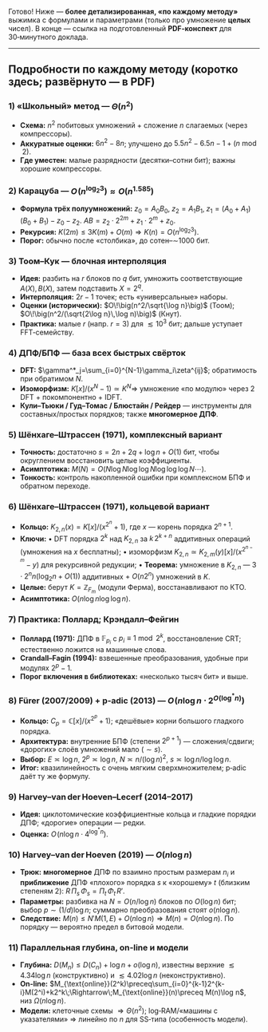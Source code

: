 Готово! Ниже — **более детализированная, «по каждому методу»** выжимка с формулами и параметрами (только про умножение **целых** чисел). В конце — ссылка на подготовленный **PDF‑конспект** для 30‑минутного доклада.

---

## Подробности по каждому методу (коротко здесь; развёрнуто — в PDF)

### 1) «Школьный» метод — $\Theta(n^2)$

* **Схема:** $n^2$ побитовых умножений + сложение $n$ слагаемых (через компрессоры).
* **Аккуратные оценки:** $6n^2 - 8n$; улучшено до $5.5n^2 - 6.5n - 1 + (n\bmod 2)$.
* **Где уместен:** малые разрядности (десятки–сотни бит); важны хорошие компрессоры.&#x20;

### 2) Карацуба — $O\!\left(n^{\log_2 3}\right)\approx O(n^{1.585})$

* **Формула трёх полуумножений:**
  $z_0=A_0B_0,\; z_2=A_1B_1,\; z_1=(A_0{+}A_1)(B_0{+}B_1)-z_0-z_2$.
  $AB=z_2\cdot 2^{2m}+z_1\cdot 2^m+z_0$.
* **Рекурсия:** $K(2m)\le 3K(m)+O(m)\Rightarrow K(n)=O(n^{\log_2 3})$.
* **Порог:** обычно после «столбика», до сотен–$\sim$1000 бит.&#x20;

### 3) Тоом–Кук — блочная интерполяция

* **Идея:** разбить на $r$ блоков по $q$ бит, умножить соответствующие $A(X),B(X)$, затем подставить $X=2^q$.
* **Интерполяция:** $2r-1$ точек; есть «универсальные» наборы.
* **Оценки (исторически):** $O\!\big(n^2/\sqrt{\log n}\big)$ (Тоом); $O\!\big(n^2/(\sqrt{2\log n}\,\log n)\big)$ (Кнут).
* **Практика:** малые $r$ (напр. $r{=}3$) для $\lesssim 10^3$ бит; дальше уступает FFT‑семейству.&#x20;

### 4) ДПФ/БПФ — база всех быстрых свёрток

* **DFT:** $\gamma^*_j=\sum_{i=0}^{N-1}\gamma_i\zeta^{ij}$; обратимость при обратимом $N$.
* **Изоморфизм:** $K[x]/(x^N{-}1)\simeq K^N\Rightarrow$ умножение «по модулю» через $2$ DFT $+$ покомпонентно $+$ IDFT.
* **Кули–Тьюки / Гуд–Томас / Блюстайн / Рейдер** — инструменты для составных/простых порядков; также **многомерное ДПФ**.&#x20;

### 5) Шёнхаге–Штрассен (1971), **комплексный вариант**

* **Точность:** достаточно $s=2n+2q+\log n+O(1)$ бит, чтобы округлением восстановить целые коэффициенты.
* **Асимптотика:** $M(N)=O\big(N\log N\log\log N\log\log\log N\cdots\big)$.
* **Тонкость:** контроль накопленной ошибки при комплексном БПФ и обратном переходе.&#x20;

### 6) Шёнхаге–Штрассен (1971), **кольцевой вариант**

* **Кольцо:** $K_{2,n}(x)=K[x]/(x^{2^n}{+}1)$, где $x$ — корень порядка $2^{n+1}$.
* **Ключи:**
  • DFT порядка $2^k$ над $K_{2,n}$ за $k\,2^{k+n}$ аддитивных операций (умножения на $x$ бесплатны);
  • изоморфизм $K_{2,n}\simeq K_{2,m}(y)[x]/(x^{2^{n-m}}{-}y)$ для рекурсивной редукции;
  • **Теорема:** умножение в $K_{2,n}$ — $3\cdot 2^n n(\log_2 n{+}O(1))$ аддитивных $+\ O(n2^n)$ умножений в $K$.
* **Целые:** берут $K=\mathbb{Z}_{F_m}$ (модули Ферма), восстанавливают по КТО.
* **Асимптотика:** $O(n\log n\log\log n)$.&#x20;

### 7) Практика: Поллард; Крэндалл–Фейгин

* **Поллард (1971):** ДПФ в $\mathbb{F}_{p_i}$ с $p_i\equiv 1\bmod 2^k$, восстановление CRT; естественно ложится на машинные слова.
* **Crandall–Fagin (1994):** взвешенные преобразования, удобные при модулях $2^p{-}1$.
* **Порог включения в библиотеках:** «несколько тысяч бит» и выше.&#x20;

### 8) Fürer (2007/2009) + p‑adic (2013) — $O\!\big(n\log n\cdot 2^{O(\log^* n)}\big)$

* **Кольцо:** $C_p=\mathbb{C}[x]/(x^{2^p}{+}1)$; «дешёвые» корни большого гладкого порядка.
* **Архитектура:** внутренние БПФ (степени $2^{p+1}$) — сложения/сдвиги; «дорогих» слоёв умножений мало ($\sim s$).
* **Выбор:** $E\asymp \log n,\ 2^p\asymp \log n,\ N\asymp n/(\log n)^2,\ s\asymp \log n/\log\log n$.
* **Итог:** квазилинейность с очень мягким сверхмножителем; p‑adic даёт ту же формулу.&#x20;

### 9) Harvey–van der Hoeven–Lecerf (2014–2017)

* **Идея:** циклотомические коэффициентные кольца и гладкие порядки ДПФ; «дорогие» операции — редки.
* **Оценка:** $O\!\big(n\log n\cdot 4^{\log^* n}\big)$.&#x20;

### 10) Harvey–van der Hoeven (2019) — $O(n\log n)$

* **Трюк:** **многомерное** ДПФ по взаимно простым размерам $n_i$ и **приближение** ДПФ «плохого» порядка $s$ к «хорошему» $t$ (близким степеням 2):
  $R\,\Pi_s\,\Phi_s=\Pi_t\,\Phi_t\,R'$.
* **Параметры:** разбивка на $N=O(n/\log n)$ блоков по $O(\log n)$ бит; выбор $p\sim (1/d)\log n$; суммарно преобразования стоят $o(n\log n)$.
* **Следствие:** $M(n)\le N' M(1,E)+O(n\log n)\Rightarrow M(n)=O(n\log n)$. По порядку — вероятно предел в битовой модели.&#x20;

### 11) Параллельная глубина, on‑line и модели

* **Глубина:** $D(M_n)\le D(C_n)+\log n+o(\log n)$, известны верхние $\lesssim 4.34\log n$ (конструктивно) и $\lesssim 4.02\log n$ (неконструктивно).&#x20;
* **On‑line:** $M_{\text{online}}(2^k)\preceq\sum_{i=0}^{k-1}2^{k-i}M(2^i)+k2^k\;\Rightarrow\;M_{\text{online}}(n)\preceq M(n)\log n$, низ $\Omega(n\log n)$.&#x20;
* **Модели:** клеточные схемы $\Rightarrow \Theta(n^2)$; log‑RAM/«машины с указателями» $\Rightarrow$ линейно по $n$ для SS‑типа (особенность модели).&#x20;
